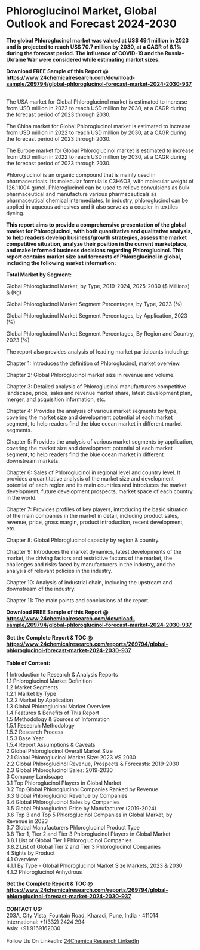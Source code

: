 <h1>Phloroglucinol Market, Global Outlook and Forecast 2024-2030</h1><p><strong>The global Phloroglucinol market was valued at US$ 49.1 million in 2023 and is projected to reach US$ 70.7 million by 2030, at a CAGR of 6.1% during the forecast period. The influence of COVID-19 and the Russia-Ukraine War were considered while estimating market sizes.</strong></p><p>
</p><p></p><div><b>Download FREE Sample of this Report @ 
            <a href="https://www.24chemicalresearch.com/download-sample/269794/global-phloroglucinol-forecast-market-2024-2030-937">
            https://www.24chemicalresearch.com/download-sample/269794/global-phloroglucinol-forecast-market-2024-2030-937</a></b></div><br><p>
</p><p>
</p><p>The USA market for Global Phloroglucinol market is estimated to increase from USD million in 2022 to reach USD million by 2030, at a CAGR during the forecast period of 2023 through 2030.</p><p>
</p><p>The China market for Global Phloroglucinol market is estimated to increase from USD million in 2022 to reach USD million by 2030, at a CAGR during the forecast period of 2023 through 2030.</p><p>
</p><p>The Europe market for Global Phloroglucinol market is estimated to increase from USD million in 2022 to reach USD million by 2030, at a CAGR during the forecast period of 2023 through 2030.</p><p>
Phloroglucinol is an organic compound that is mainly used in pharmaceuticals. Its molecular formula is C3H6O3, with molecular weight of 126.11004 g/mol. Phloroglucinol can be used to relieve convulsions as bulk pharmaceutical and manufacture various pharmaceuticals as pharmaceutical chemical intermediates. In industry, phloroglucinol can be applied in aqueous adhesives and it also serve as a coupler in textiles dyeing.</p><p>
<strong>This report aims to provide a comprehensive presentation of the global market for Phloroglucinol, with both quantitative and qualitative analysis, to help readers develop business/growth strategies, assess the market competitive situation, analyze their position in the current marketplace, and make informed business decisions regarding Phloroglucinol. This report contains market size and forecasts of Phloroglucinol in global, including the following market information:</strong></p><p>
</p><p>
<strong>Total Market by Segment:</strong></p><p>
Global Phloroglucinol Market, by Type, 2019-2024, 2025-2030 ($ Millions) &amp; (Kg)</p><p>
Global Phloroglucinol Market Segment Percentages, by Type, 2023 (%)</p><p>
</p><p>
Global Phloroglucinol Market Segment Percentages, by Application, 2023 (%)</p><p>
</p><p>
Global Phloroglucinol Market Segment Percentages, By Region and Country, 2023 (%)</p><p>
</p><p>
</p><p></p><p>
The report also provides analysis of leading market participants including:</p><p>
</p><p>
</p><p>
Chapter 1: Introduces the definition of Phloroglucinol, market overview.</p><p>
Chapter 2: Global Phloroglucinol market size in revenue and volume.</p><p>
Chapter 3: Detailed analysis of Phloroglucinol manufacturers competitive landscape, price, sales and revenue market share, latest development plan, merger, and acquisition information, etc.</p><p>
Chapter 4: Provides the analysis of various market segments by type, covering the market size and development potential of each market segment, to help readers find the blue ocean market in different market segments.</p><p>
Chapter 5: Provides the analysis of various market segments by application, covering the market size and development potential of each market segment, to help readers find the blue ocean market in different downstream markets.</p><p>
Chapter 6: Sales of Phloroglucinol in regional level and country level. It provides a quantitative analysis of the market size and development potential of each region and its main countries and introduces the market development, future development prospects, market space of each country in the world.</p><p>
Chapter 7: Provides profiles of key players, introducing the basic situation of the main companies in the market in detail, including product sales, revenue, price, gross margin, product introduction, recent development, etc.</p><p>
Chapter 8: Global Phloroglucinol capacity by region &amp; country.</p><p>
Chapter 9: Introduces the market dynamics, latest developments of the market, the driving factors and restrictive factors of the market, the challenges and risks faced by manufacturers in the industry, and the analysis of relevant policies in the industry.</p><p>
Chapter 10: Analysis of industrial chain, including the upstream and downstream of the industry.</p><p>
Chapter 11: The main points and conclusions of the report.</p><div><b>Download FREE Sample of this Report @ 
            <a href="https://www.24chemicalresearch.com/download-sample/269794/global-phloroglucinol-forecast-market-2024-2030-937">
            https://www.24chemicalresearch.com/download-sample/269794/global-phloroglucinol-forecast-market-2024-2030-937</a></b></div><br><div><b>Get the Complete Report & TOC @ 
            <a href="https://www.24chemicalresearch.com/reports/269794/global-phloroglucinol-forecast-market-2024-2030-937">
            https://www.24chemicalresearch.com/reports/269794/global-phloroglucinol-forecast-market-2024-2030-937</a></b></div><br>
            <b>Table of Content:</b><p>1 Introduction to Research & Analysis Reports<br />
    1.1 Phloroglucinol Market Definition<br />
    1.2 Market Segments<br />
        1.2.1 Market by Type<br />
        1.2.2 Market by Application<br />
    1.3 Global Phloroglucinol Market Overview<br />
    1.4 Features & Benefits of This Report<br />
    1.5 Methodology & Sources of Information<br />
        1.5.1 Research Methodology<br />
        1.5.2 Research Process<br />
        1.5.3 Base Year<br />
        1.5.4 Report Assumptions & Caveats<br />
2 Global Phloroglucinol Overall Market Size<br />
    2.1 Global Phloroglucinol Market Size: 2023 VS 2030<br />
    2.2 Global Phloroglucinol Revenue, Prospects & Forecasts: 2019-2030<br />
    2.3 Global Phloroglucinol Sales: 2019-2030<br />
3 Company Landscape<br />
    3.1 Top Phloroglucinol Players in Global Market<br />
    3.2 Top Global Phloroglucinol Companies Ranked by Revenue<br />
    3.3 Global Phloroglucinol Revenue by Companies<br />
    3.4 Global Phloroglucinol Sales by Companies<br />
    3.5 Global Phloroglucinol Price by Manufacturer (2019-2024)<br />
    3.6 Top 3 and Top 5 Phloroglucinol Companies in Global Market, by Revenue in 2023<br />
    3.7 Global Manufacturers Phloroglucinol Product Type<br />
    3.8 Tier 1, Tier 2 and Tier 3 Phloroglucinol Players in Global Market<br />
        3.8.1 List of Global Tier 1 Phloroglucinol Companies<br />
        3.8.2 List of Global Tier 2 and Tier 3 Phloroglucinol Companies<br />
4 Sights by Product<br />
    4.1 Overview<br />
        4.1.1 By Type - Global Phloroglucinol Market Size Markets, 2023 & 2030<br />
        4.1.2 Phloroglucinol Anhydrous<br />
    </p><div><b>Get the Complete Report & TOC @ 
            <a href="https://www.24chemicalresearch.com/reports/269794/global-phloroglucinol-forecast-market-2024-2030-937">
            https://www.24chemicalresearch.com/reports/269794/global-phloroglucinol-forecast-market-2024-2030-937</a></b></div><br><b>CONTACT US:</b><br>
            203A, City Vista, Fountain Road, Kharadi, Pune, India - 411014<br>
            International: +1(332) 2424 294<br>
            Asia: +91 9169162030 <br><br>
            Follow Us On LinkedIn: <a href="https://www.linkedin.com/company/24chemicalresearch/">24ChemicalResearch LinkedIn</a>